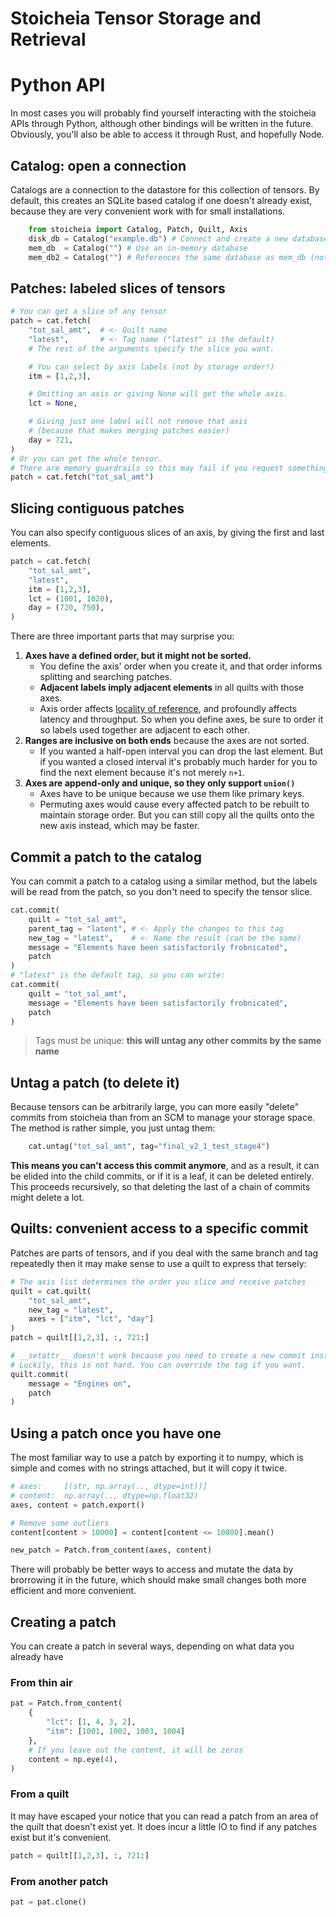 # Stoicheia Tensor Storage and Retrieval

# Python API
In most cases you will probably find yourself interacting with the stoicheia APIs through Python, although other bindings will be written in the future. Obviously, you'll also be able to access it through Rust, and hopefully Node.

## Catalog: open a connection
Catalogs are a connection to the datastore for this collection of tensors. By default, this creates an SQLite based catalog if one doesn't already exist, because they are very convenient work with for small installations.
```py
    from stoicheia import Catalog, Patch, Quilt, Axis
    disk_db = Catalog("example.db") # Connect and create a new database if necessary
    mem_db  = Catalog("") # Use an in-memory database
    mem_db2 = Catalog("") # References the same database as mem_db (not a new one)
```

## Patches: labeled slices of tensors
```py
# You can get a slice of any tensor
patch = cat.fetch(
    "tot_sal_amt",  # <- Quilt name
    "latest",       # <- Tag name ("latest" is the default)
    # The rest of the arguments specify the slice you want.

    # You can select by axis labels (not by storage order!)
    itm = [1,2,3],

    # Omitting an axis or giving None will get the whole axis.
    lct = None,

    # Giving just one label will not remove that axis
    # (because that makes merging patches easier)
    day = 721,
)
# Or you can get the whole tensor.
# There are memory guardrails so this may fail if you request something huge.
patch = cat.fetch("tot_sal_amt")
```

## Slicing contiguous patches
You can also specify contiguous slices of an axis, by giving the first and last elements.

```py
patch = cat.fetch(
    "tot_sal_amt",
    "latest",
    itm = [1,2,3],
    lct = (1001, 1020),
    day = (720, 750),
)
```
There are three important parts that may surprise you:
1. **Axes have a defined order, but it might not be sorted.**
   - You define the axis' order when you create it, and that order informs splitting and searching patches.
   - **Adjacent labels imply adjacent elements** in all quilts with those axes.
   - Axis order affects [locality of reference](1), and profoundly affects latency and throughput. So when you define axes, be sure to order it so labels used together are adjacent to each other.
2. **Ranges are inclusive on both ends** because the axes are not sorted.
   - If you wanted a half-open interval you can drop the last element. But if you wanted a closed interval it's probably much harder for you to find the next element because it's not merely `n+1`.
3. **Axes are append-only and unique, so they only support `union()`**
   - Axes have to be unique because we use them like primary keys.
   - Permuting axes would cause every affected patch to be rebuilt to maintain storage order. But you can still copy all the quilts onto the new axis instead, which may be faster.


## Commit a patch to the catalog
You can commit a patch to a catalog using a similar method, but the labels will be read from the patch, so you don't need to specify the tensor slice.
```py
cat.commit(
    quilt = "tot_sal_amt",
    parent_tag = "latent", # <- Apply the changes to this tag
    new_tag = "latest",    # <- Name the result (can be the same)
    message = "Elements have been satisfactorily frobnicated",
    patch
)
# "latest" is the default tag, so you can write:
cat.commit(
    quilt = "tot_sal_amt",
    message = "Elements have been satisfactorily frobnicated",
    patch
)
```
> Tags must be unique: **this will untag any other commits by the same name**

## Untag a patch (to delete it)
Because tensors can be arbitrarily large, you can more easily "delete" commits from stoicheia than from an SCM to manage your storage space. The method is rather simple, you just untag them:
```py
    cat.untag("tot_sal_amt", tag="final_v2_1_test_stage4")
```
**This means you can't access this commit anymore**, and as a result, it can be elided into the child commits, or if it is a leaf, it can be deleted entirely. This proceeds recursively, so that deleting the last of a chain of commits might delete a lot.
    


## Quilts: convenient access to a specific commit
Patches are parts of tensors, and if you deal with the same branch and tag
repeatedly then it may make sense to use a quilt to express that tersely:
```py
# The axis list determines the order you slice and receive patches
quilt = cat.quilt(
    "tot_sal_amt",
    new_tag = "latest",
    axes = ["itm", "lct", "day"]
)
patch = quilt[[1,2,3], :, 721:]

# __setattr__ doesn't work because you need to create a new commit instead:
# Luckily, this is not hard. You can override the tag if you want.
quilt.commit(
    message = "Engines on",
    patch
)
```

## Using a patch once you have one
The most familiar way to use a patch by exporting it to numpy, which is simple and comes with no strings attached, but it will copy it twice.
```py
# axes:     [(str, np.array(.., dtype=int))]
# content:  np.array(.., dtype=np.float32)
axes, content = patch.export()

# Remove some outliers
content[content > 10000] = content[content <= 10000].mean()

new_patch = Patch.from_content(axes, content)
```

There will probably be better ways to access and mutate the data by brorrowing it in the future, which should make small changes both more efficient and more convenient.

## Creating a patch
You can create a patch in several ways, depending on what data you already have

### From thin air
```py
pat = Patch.from_content(
    {
        "lct": [1, 4, 3, 2],
        "itm": [1001, 1002, 1003, 1004]
    },
    # If you leave out the content, it will be zeros
    content = np.eye(4),
)
```

### From a quilt
It may have escaped your notice that you can read a patch from an area of the quilt that
doesn't exist yet. It does incur a little IO to find if any patches exist but it's convenient.

```py
patch = quilt[[1,2,3], :, 721:]
```

### From another patch
```py
pat = pat.clone()
```


[1]: https://en.wikipedia.org/wiki/Locality_of_reference